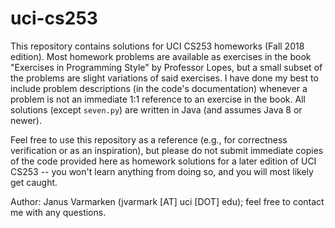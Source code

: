 # uci-cs253

This repository contains solutions for UCI CS253 homeworks (Fall 2018 edition). Most homework problems are available as exercises in the book "Exercises in Programming Style" by Professor Lopes, but a small subset of the problems are slight variations of said exercises. I have done my best to include problem descriptions (in the code's documentation) whenever a problem is not an immediate 1:1 reference to an exercise in the book. All solutions (except `seven.py`) are written in Java (and assumes Java 8 or newer).

Feel free to use this repository as a reference (e.g., for correctness verification or as an inspiration), but please do not submit immediate copies of the code provided here as homework solutions for a later edition of UCI CS253 -- you won't learn anything from doing so, and you will most likely get caught.

Author: Janus Varmarken (jvarmark [AT] uci [DOT] edu); feel free to contact me with any questions.
